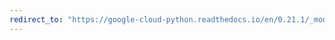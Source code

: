 ```yaml
---
redirect_to: "https://google-cloud-python.readthedocs.io/en/0.21.1/_modules/google/cloud/operation.html"
---
```

